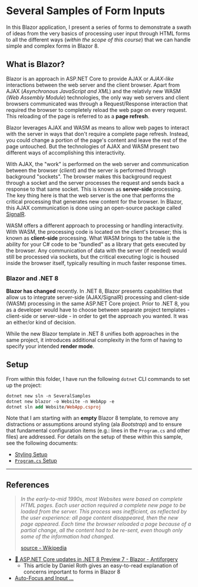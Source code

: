 # Several Samples of Form Inputs

In this Blazor application, I present a series of forms to demonstrate a swath of ideas from the very basics of processing user input through HTML forms to all the different ways (*within the scope of this course*) that we can handle simple and complex forms in Blazor 8.

## What is Blazor?

Blazor is an approach in ASP.NET Core to provide AJAX or *AJAX-like* interactions between the web server and the client browser. Apart from AJAX (*Asynchronous JavaScript and XML*) and the relativly new WASM (*Web Assembly Module*) technologies, the only way web servers and client browsers communicated was through a Request/Response interaction that required the browser to completely reload the web page on every request. This reloading of the page is referred to as a **page refresh**.

Blazor leverages AJAX and WASM as means to allow web pages to interact with the server in ways that don't require a complete page refresh. Instead, you could change a portion of the page's content and leave the rest of the page untouched. But the technologies of AJAX and WASM present two different ways of accomplishing this interactivity.

With AJAX, the "work" is performed on the web server and communication between the browser (*client*) and the server is performed through background "sockets". The browser makes this background request through a socket and the server processes the request and sends back a response to that same socket. This is known as **server-side** processing. The key thing here is that the web server is the one that performs the critical processing that generates new content for the browser. In Blazor, this AJAX communication is done using an open-source package called [SignalR](https://learn.microsoft.com/en-us/aspnet/core/signalr/introduction?view=aspnetcore-8.0).

WASM offers a different approach to processing or handling interactivity. With WASM, the processing code is located on the client's browser; this is known as **client-side** processing. What WASM brings to the table is the ability for your C# code to be "bundled" as a library that gets executed by the browser. Any communication of data with the server (if needed) would still be processed via sockets, but the critical executing logic is housed inside the browser itself, typically resulting in much faster response times.


### Blazor and .NET 8

**Blazor has changed** recently. In .NET 8, Blazor presents capabilities that allow us to integrate server-side (AJAX/SignalR) processing and client-side (WASM) processing in the same ASP.NET Core project. Prior to .NET 8, you as a developer would have to choose between separate project templates - client-side or server-side - in order to get the approach you wanted. It was an either/or kind of decision.

While the new Blazor template in .NET 8 unifies both approaches in the same project, it introduces additional complexity in the form of having to specify your intended **render mode**.

## Setup

From within this folder, I have run the following `dotnet` CLI commands to set up the project:

```ps
dotnet new sln -n SeveralSamples
dotnet new blazor -o Website -n WebApp -e
dotnet sln add Website/WebApp.csproj
```

Note that I am starting with an **empty** Blazor 8 template, to remove any distractions or assumptions around styling (ala *Bootstrap*) and to ensure that fundamental configuration items (e.g.: lines in the `Program.cs` and other files) are addressed. For details on the setup of these within this sample, see the following documents:

- [Styling Setup](./Docs/Styling.md)
- [`Program.cs` Setup](./Docs/ProgramConfiguration.md)

----

## References

> *In the early-to-mid 1990s, most Websites were based on complete HTML pages. Each user action required a complete new page to be loaded from the server. This process was inefficient, as reflected by the user experience: all page content disappeared, then the new page appeared. Each time the browser reloaded a page because of a partial change, all the content had to be re-sent, even though only some of the information had changed.*
>
> [source - Wikipedia](https://en.wikipedia.org/wiki/Ajax_(programming))

- [💯 ASP.NET Core updates in .NET 8 Preview 7 - Blazor - Antiforgery](https://devblogs.microsoft.com/dotnet/asp-net-core-updates-in-dotnet-8-preview-7/#antiforgery-integration)
  - This article by Daniel Roth gives an easy-to-read explanation of concerns important to forms in Blazor 8
- [Auto-Focus and Input ...](https://www.meziantou.net/auto-focus-an-input-in-a-blazor-form.htm)